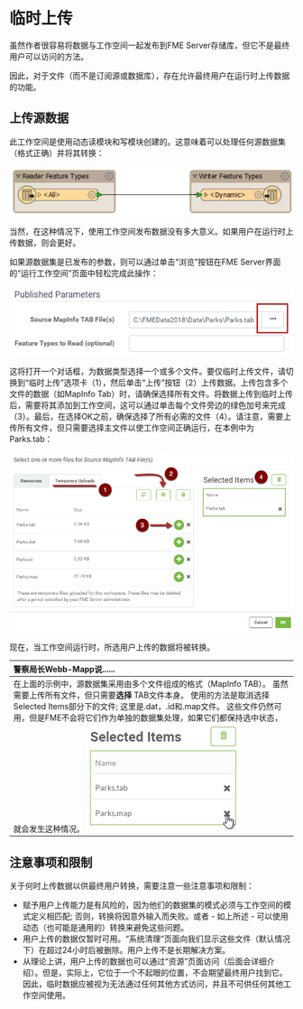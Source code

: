 # 临时上传

虽然作者很容易将数据与工作空间一起发布到FME Server存储库，但它不是最终用户可以访问的方法。

因此，对于文件（而不是订阅源或数据库），存在允许最终用户在运行时上传数据的功能。

## 上传源数据

此工作空间是使用动态读模块和写模块创建的。这意味着可以处理任何源数据集（格式正确）并将其转换：

[![](../.gitbook/assets/img2.013.tempuploaddynamicworkspace.png)](https://github.com/xuhengxx/FMETraining-1/tree/f1cdae5373cf9425ee2d148732792713c9043d44/ServerAuthoring2DataHandling/Images/Img2.013.TempUploadDynamicWorkspace.png)

当然，在这种情况下，使用工作空间发布数据没有多大意义。如果用户在运行时上传数据，则会更好。

如果源数据集是已发布的参数，则可以通过单击“浏览”按钮在FME Server界面的“运行工作空间”页面中轻松完成此操作：

[![](../.gitbook/assets/img2.014.tempuploadbrowsebutton.png)](https://github.com/xuhengxx/FMETraining-1/tree/f1cdae5373cf9425ee2d148732792713c9043d44/ServerAuthoring2DataHandling/Images/Img2.014.TempUploadBrowseButton.png)

这将打开一个对话框，为数据类型选择一个或多个文件。要仅临时上传文件，请切换到“临时上传”选项卡（1），然后单击“上传”按钮（2）上传数据。上传包含多个文件的数据（如MapInfo Tab）时，请确保选择所有文件。将数据上传到临时上传后，需要将其添加到工作空间，这可以通过单击每个文件旁边的绿色加号来完成（3）。最后，在选择OK之前，确保选择了所有必需的文件（4）。请注意，需要上传所有文件，但只需要选择主文件以使工作空间正确运行，在本例中为Parks.tab：

[![](../.gitbook/assets/img2.015.tempuploadfileselect.png)](https://github.com/xuhengxx/FMETraining-1/tree/f1cdae5373cf9425ee2d148732792713c9043d44/ServerAuthoring2DataHandling/Images/Img2.015.TempUploadFileSelect.png)

现在，当工作空间运行时，所选用户上传的数据将被转换。

|  警察局长Webb-Mapp说...... |
| :--- |
|  在上面的示例中，源数据集采用由多个文件组成的格式（MapInfo TAB）。 虽然需要上传所有文件，但只需要**选择** TAB文件本身。 使用的方法是取消选择Selected Items部分下的文件; 这里是.dat，.id和.map文件。 这些文件仍然可用，但是FME不会将它们作为单独的数据集处理，如果它们都保持选中状态，就会发生这种情况。  [![](../.gitbook/assets/img2.016.deselectsourcefiles.png)](https://github.com/xuhengxx/FMETraining-1/tree/f1cdae5373cf9425ee2d148732792713c9043d44/ServerAuthoring2DataHandling/Images/Img2.016.DeselectSourceFiles.png)    |

## 注意事项和限制

关于何时上传数据以供最终用户转换，需要注意一些注意事项和限制：

* 赋予用户上传能力是有风险的，因为他们的数据集的模式必须与工作空间的模式定义相匹配; 否则，转换将因意外输入而失败。或者 - 如上所述 - 可以使用动态（也可能是通用的）转换来避免这些问题。
* 用户上传的数据仅暂时可用。“系统清理”页面向我们显示这些文件（默认情况下）在超过24小时后被删除。用户上传不是长期解决方案。
* 从理论上讲，用户上传的数据也可以通过“资源”页面访问（后面会详细介绍）。但是，实际上，它位于一个不起眼的位置，不会期望最终用户找到它。因此，临时数据应被视为无法通过任何其他方式访问，并且不可供任何其他工作空间使用。

